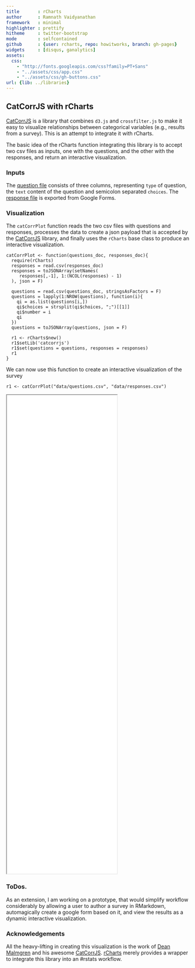 ```yaml
---
title       : rCharts
author      : Ramnath Vaidyanathan
framework   : minimal
highlighter : prettify
hitheme     : twitter-bootstrap
mode        : selfcontained
github      : {user: rcharts, repo: howitworks, branch: gh-pages}
widgets     : [disqus, ganalytics]
assets:
  css: 
    - "http://fonts.googleapis.com/css?family=PT+Sans"
    - "../assets/css/app.css"
    - "../assets/css/gh-buttons.css"
url: {lib: ../libraries}
---
```


## CatCorrJS with rCharts

<!-- AddThis Smart Layers BEGIN -->
<!-- Go to http://www.addthis.com/get/smart-layers to customize -->
<script type="text/javascript" src="//s7.addthis.com/js/300/addthis_widget.js#pubid=ra-4fdfcfd4773d48d3"></script>
<script type="text/javascript">
  addthis.layers({
    'theme' : 'transparent',
    'share' : {
      'position' : 'left',
      'numPreferredServices' : 5
    }   
  });
</script>
<!-- AddThis Smart Layers END -->

[CatCorrJS](http://deanmalmgren.github.io/catcorrjs/) is a library that combines  `d3.js` and `crossfilter.js` to make it easy to visualize relationships between categorical variables (e.g., results from a survey). This is an attempt to integrate it with rCharts.


The basic idea of the rCharts function integrating this library is to accept two csv files as inputs, one with the questions, and the other with the responses, and return an interactive visualization.

### Inputs

The [question file](data/questions.csv) consists of three columns, representing `type` of question, the `text` content of the question and semicolon separated `choices`. The [response file](data/responses.csv) is exported from Google Forms.


### Visualization

The `catCorrPlot` function reads the two csv files with questions and responses, processes the data to create a json payload that is accepted by the [CatCorrJS](http://deanmalmgren.github.io/catcorrjs/) library, and finally uses the `rCharts` base class to produce an interactive visualization.


    catCorrPlot <- function(questions_doc, responses_doc){
      require(rCharts)
      responses = read.csv(responses_doc)
      responses = toJSONArray(setNames(
         responses[,-1], 1:(NCOL(responses) - 1)
      ), json = F)
      
      questions = read.csv(questions_doc, stringsAsFactors = F)
      questions = lapply(1:NROW(questions), function(i){
        qi = as.list(questions[i,])
        qi$choices = strsplit(qi$choices, ";")[[1]]
        qi$number = i
        qi
      })
      questions = toJSONArray(questions, json = F)
      
      r1 <- rCharts$new()
      r1$setLib('catcorrjs')
      r1$set(questions = questions, responses = responses)
      r1
    }
    


We can now use this function to create an interactive visualization of the survey


    r1 <- catCorrPlot("data/questions.csv", "data/responses.csv")


<iframe src='./catCorrPlot.html' seamless></iframe>

### ToDos.

As an extension, I am working on a prototype, that would simplify workflow considerably by allowing a user to author a survey in RMarkdown, automagically create a google form based on it, and view the results as a dynamic interactive visualization.


### Acknowledgements

All the heavy-lifting in creating this visualization is the work of [Dean Malmgren](http://about.me/dean.malmgren) and his awesome [CatCorrJS](http://deanmalmgren.github.io/catcorrjs/). [rCharts](http://rcharts.io) merely provides a wrapper to integrate this library into an #rstats workflow.



<div id='disqus_thread'></div>

<style>
iframe {
  height: 1300px;
}
</style>





